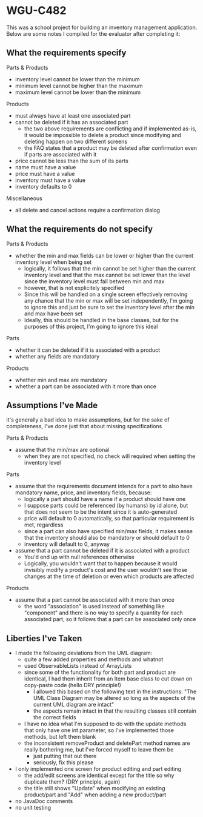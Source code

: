 # WGU-C482
 
This was a school project for building an inventory management application. Below are some notes I compiled for the evaluator after completing it:

## What the requirements specify

Parts & Products
- inventory level cannot be lower than the minimum
- minimum level cannot be higher than the maximum
- maximum level cannot be lower than the minimum

Products
- must always have at least one associated part
- cannot be deleted if it has an associated part
    - the two above requirements are conflicting and if implemented as-is, it
      would be impossible to delete a product since modifying and deleting happen
      on two different screens
    - the FAQ states that a product may be deleted after confirmation even if
      parts are associated with it
- price cannot be less than the sum of its parts
- name must have a value
- price must have a value
- inventory must have a value
- inventory defaults to 0

Miscellaneous
- all delete and cancel actions require a confirmation dialog


## What the requirements do not specify

Parts & Products
- whether the min and max fields can be lower or higher than the current
  inventory level when being set
    - logically, it follows that the min cannot be set higher than the current
      inventory level and that the max cannot be set lower than the level
      since the inventory level must fall between min and max
    - however, that is not explicitely specified
    - Since this will be handled on a single screen effectively removing any
      chance that the min or max will be set independently, I'm going to ignore
      this and just be sure to set the inventory level after the min and max
      have been set
    - Ideally, this should be handled in the base classes, but for the purposes
      of this project, I'm going to ignore this ideal

Parts
- whether it can be deleted if it is associated with a product
- whether any fields are mandatory

Products
- whether min and max are mandatory
- whether a part can be associated with it more than once


## Assumptions I've Made

it's generally a bad idea to make assumptions, but for the sake of completeness,
I've done just that about missing specifications

Parts & Products
- assume that the min/max are optional
    - when they are not specified, no check will required when setting the
      inventory level

Parts
- assume that the requirements document intends for a part to also have
  mandatory name, price, and inventory fields, because:
    - logically a part should have a name if a product should have one
    - I suppose parts could be referenced (by humans) by id alone, but that 
      does not seem to be the intent since it is auto-generated
    - price will default to 0 automatically, so that particular requirement
      is met, regardless
    - since a part can also have specified min/max fields, it makes sense that
      the inventory should also be mandatory or should default to 0
    - inventory will default to 0, anyway
- assume that a part cannot be deleted if it is associated with a product
    - You'd end up with null references otherwise
    - Logically, you wouldn't want that to happen because it would invisibly
      modify a product's cost and the user wouldn't see those changes at the
      time of deletion or even which products are affected

Products
- assume that a part cannot be associated with it more than once
    - the word "association" is used instead of something like "component" and
      there is no way to specify a quantity for each associated part, 
      so it follows that a part can be associated only once


## Liberties I've Taken

- I made the following deviations from the UML diagram:
    - quite a few added properties and methods and whatnot
    - used ObservableLists instead of ArrayLists
    - since some of the functionality for both part and product are identical,
      I had them inherit from an Item base class to cut down on copy-paste code
      (hello DRY principle!)
        - I allowed this based on the following text in the instructions:
              "The UML Class Diagram may be altered so long as the aspects of the
              current UML diagram are intact"
        - the aspects remain intact in that the resulting classes still contain
          the correct fields
    - I have no idea what I'm supposed to do with the update methods that only
      have one int parameter, so I've implemented those methods, but left them
      blank
    - the inconsistent removeProduct and deletePart method names are really
      bothering me, but I've forced myself to leave them be
        - just putting that out there
        - seriously, fix this please
- I only implemented one screen for product editing and part editing
    - the add/edit screens are identical except for the title so why duplicate
      them? (DRY principle, again)
    - the title still shows "Update" when modifying an existing product/part
      and "Add" when adding a new product/part
- no JavaDoc comments
- no unit testing
